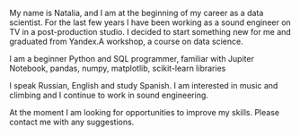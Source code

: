 My name is Natalia, and I am at the beginning of my career as a data scientist. For the last few years I have been working as a sound engineer on TV in a post-production studio. I decided to start something new for me and graduated from Yandex.A workshop, a course on data science.

I am a beginner Python and SQL programmer, familiar with Jupiter Notebook, pandas, numpy, matplotlib, scikit-learn libraries

I speak Russian, English and study Spanish. I am interested in music and climbing and I continue to work in sound engineering.

At the moment I am looking for opportunities to improve my skills. Please contact me with any suggestions.

<!---
NatalyYash/NatalyYash is a ✨ special ✨ repository because its `README.md` (this file) appears on your GitHub profile.
You can click the Preview link to take a look at your changes.
--->
